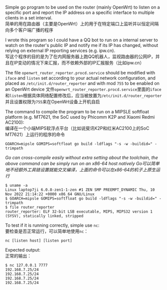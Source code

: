 Simple go program to be used on the router (mainly OpenWrt) to listen on a specific port and report the IP address on a specific interface to multiple clients in a set interval.  
简单的用在路由器（主要是OpenWrt）上的用于在特定端口上监听并以恒定间隔向多个客户端广播的程序

I wrote this program so I could have a QQ bot to run on a internal server to watch on the router's public IP and notify me if its IP has changed, without relying on external IP reporting services (e.g. ipw.cn).   
写这个程序的目的是为了在内网服务器上跑QQ机器人，监视路由器的公网IP，并且在IP变动的情况下来汇报，而不依赖外部的IP汇报服务（比如ipw.cn）

The file `openwrt_router_reporter.procd.service` should be modified with `iface` and `listen` set according to your actual network configuration, and placed as `/etc/init.d/router_reporter` and with mod `755` to be enabled on an OpenWrt device
文件`openwrt_router_reporter.procd.service`里面的`iface`和`listen`根据具体网络配置修改后，应当被放置为`/etc/init.d/router_reporter`并且设置权限为`755`来在OpenWrt设备上开机自启

The command to compile the program to be run on a MIPSLE softfloat platform (e.g. MT7621, the SoC used by Phicomm K2P and Xiaomi Redmi AC2100):  
编译在一个小端MIPS软浮点平台（比如说斐讯K2P和红米AC2100上的SoC MT7621）上运行的程序的命令
```
GOARCH=mipsle GOMIPS=softfloat go build -ldflags "-s -w -buildid=" -trimpath
```
*Go can cross-compile easily without extra setting about the toolchain, the above command can be simply run on an x86-64 host natively
Go可以简单地不经额外工具链设置就能交叉编译，上面的命令可以在x86-64的机子上原生运行*
```
$ uname -a
Linux laptop7ji 6.0.8-zen1-1-zen #1 ZEN SMP PREEMPT_DYNAMIC Thu, 10 Nov 2022 21:14:22 +0000 x86_64 GNU/Linux
$ GOARCH=mipsle GOMIPS=softfloat go build -ldflags "-s -w -buildid=" -trimpath
$ file router_reporter
router_reporter: ELF 32-bit LSB executable, MIPS, MIPS32 version 1 (SYSV), statically linked, stripped
```

To test if it is running correctly, simple use `nc`:  
要检查是否正常运行，可以简单地使用`nc`：
```
nc [listen host] [listen port]
```
Expected output:  
正常的输出：
```
$ nc 127.0.0.1 7777
192.168.7.25/24
192.168.7.25/24
192.168.7.25/24
192.168.7.25/24
```